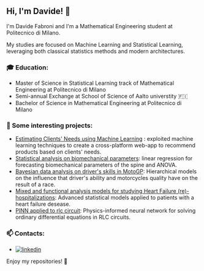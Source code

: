 ## Hi, I'm Davide! 👋

I'm Davide Fabroni and I'm a Mathematical Engineering student at Politecnico di Milano.

My studies are focused on Machine Learning and Statistical Learning, leveraging both classical statistics methods and modern architectures.

### 🎓 Education:

- Master of Science in Statistical Learning track of Mathematical Engineering at Politecnico di Milano
- Semi-annual Exchange at School of Science of Aalto universtity 🇫🇮
- Bachelor of Science in Mathematical Engineering at Politecnico di Milano

### 📌 Some interesting projects:

- [Estimating Clients' Needs using Machine Learning](https://github.com/teobucci/Estimating-Clients-Needs-using-Machine-Learning) : exploited machine learning techniques to create a cross-platform web-app to recommend products based on clients' needs.
- [Statistical analysis on biomechanical parameters](https://github.com/teobucci/progetto-inferenza-statistica): linear regression for forecasting biomechanical parameters of the spine and ANOVA.
- [Bayesian data analysis on driver's skills in MotoGP](https://github.com/DavideMichelon10/BDA-project): Hierarchical models on the influence that driver's ability and motorcycles quality have on the result of a race.
- [Mixed and functional analysis models for studying Heart Failure (re)-hospitalizations](https://github.com/marcolucchini/Heart-Failure-re-hospitalizations): Advanced statistical models applied to patients with a heart failure desease.
- [PINN applied to rlc circuit](https://github.com/davidowicz/PINN-applied-to-rlc-circuit): Physics-informed neural network for solving ordinary differential equations in RLC circuits.

### 📫 Contacts:

- [![linkedin](https://img.shields.io/badge/linkedin-0A66C2?style=for-the-badge&logo=linkedin&logoColor=white)](https://www.linkedin.com/in/davide-fabroni/)

Enjoy my repositories! 🚀
